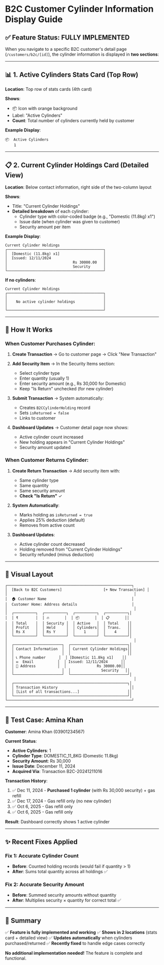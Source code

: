 # B2C Customer Cylinder Information Display Guide

## ✅ Feature Status: **FULLY IMPLEMENTED**

When you navigate to a specific B2C customer's detail page (`/customers/b2c/[id]`), the cylinder information is displayed in **two sections**:

---

## 📊 1. Active Cylinders Stats Card (Top Row)

**Location**: Top row of stats cards (4th card)

**Shows**:
- 📦 Icon with orange background
- Label: "Active Cylinders"
- **Count**: Total number of cylinders currently held by customer

**Example Display**:
```
📦  Active Cylinders
    1
```

---

## 📋 2. Current Cylinder Holdings Card (Detailed View)

**Location**: Below contact information, right side of the two-column layout

**Shows**:
- Title: "Current Cylinder Holdings"
- **Detailed breakdown** of each cylinder:
  - Cylinder type with color-coded badge (e.g., "Domestic (11.8kg) x1")
  - Issue date (when cylinder was given to customer)
  - Security amount per item
  
**Example Display**:
```
Current Cylinder Holdings
┌────────────────────────────────────────────┐
│  [Domestic (11.8kg) x1]                    │
│  Issued: 12/11/2024                        │
│                              Rs 30000.00   │
│                              Security      │
└────────────────────────────────────────────┘
```

**If no cylinders**:
```
Current Cylinder Holdings
┌────────────────────────────────────────────┐
│                                            │
│    No active cylinder holdings             │
│                                            │
└────────────────────────────────────────────┘
```

---

## 🔄 How It Works

### When Customer Purchases Cylinder:

1. **Create Transaction** → Go to customer page → Click "New Transaction"

2. **Add Security Item** → In the Security Items section:
   - Select cylinder type
   - Enter quantity (usually 1)
   - Enter security amount (e.g., Rs 30,000 for Domestic)
   - Keep "Is Return" unchecked (for new cylinder)

3. **Submit Transaction** → System automatically:
   - Creates `B2CCylinderHolding` record
   - Sets `isReturned = false`
   - Links to customer

4. **Dashboard Updates** → Customer detail page now shows:
   - Active cylinder count increased
   - New holding appears in "Current Cylinder Holdings"
   - Security amount updated

### When Customer Returns Cylinder:

1. **Create Return Transaction** → Add security item with:
   - Same cylinder type
   - Same quantity
   - Same security amount
   - **Check "Is Return"** ✓

2. **System Automatically**:
   - Marks holding as `isReturned = true`
   - Applies 25% deduction (default)
   - Removes from active count

3. **Dashboard Updates**:
   - Active cylinder count decreased
   - Holding removed from "Current Cylinder Holdings"
   - Security refunded (minus deduction)

---

## 📸 Visual Layout

```
┌─────────────────────────────────────────────────────────┐
│  [Back to B2C Customers]                   [+ New Transaction] │
│                                                          │
│  🏠 Customer Name                                       │
│  Customer Home: Address details                         │
│                                                          │
│  ┌──────────┐  ┌──────────┐  ┌──────────┐  ┌──────────┐│
│  │ ₹        │  │ 🔥       │  │ 📦       │  │ 📋       ││
│  │ Total    │  │ Security │  │ Active   │  │ Total    ││
│  │ Profit   │  │ Held     │  │ Cylinders│  │ Trans.   ││
│  │ Rs X     │  │ Rs Y     │  │    1     │  │    4     ││
│  └──────────┘  └──────────┘  └──────────┘  └──────────┘│
│                                                          │
│  ┌──────────────────────┐  ┌──────────────────────────┐│
│  │ Contact Information  │  │ Current Cylinder Holdings││
│  │                      │  │                          ││
│  │ 📞 Phone number      │  │ [Domestic 11.8kg x1]    ││
│  │ ✉️  Email           │  │ Issued: 12/11/2024      ││
│  │ 📍 Address          │  │              Rs 30000.00││
│  │                      │  │              Security   ││
│  └──────────────────────┘  └──────────────────────────┘│
│                                                          │
│  ┌────────────────────────────────────────────────────┐│
│  │ Transaction History                                 ││
│  │ [List of all transactions...]                      ││
│  └────────────────────────────────────────────────────┘│
└─────────────────────────────────────────────────────────┘
```

---

## 🎯 Test Case: Amina Khan

**Customer**: Amina Khan (03901234567)

**Current Status**:
- **Active Cylinders**: 1
- **Cylinder Type**: DOMESTIC_11_8KG (Domestic 11.8kg)
- **Security Amount**: Rs 30,000
- **Issue Date**: December 11, 2024
- **Acquired Via**: Transaction B2C-20241211016

**Transaction History**:
1. ✅ Dec 11, 2024 - **Purchased 1 cylinder** (with Rs 30,000 security) + gas refill
2. ✅ Dec 17, 2024 - Gas refill only (no new cylinder)
3. ✅ Oct 6, 2025 - Gas refill only
4. ✅ Oct 6, 2025 - Gas refill only

**Result**: Dashboard correctly shows 1 active cylinder

---

## ✨ Recent Fixes Applied

### Fix 1: Accurate Cylinder Count
- **Before**: Counted holding records (would fail if quantity > 1)
- **After**: Sums total quantity across all holdings ✅

### Fix 2: Accurate Security Amount
- **Before**: Summed security amounts without quantity
- **After**: Multiplies security × quantity for correct total ✅

---

## 📝 Summary

✅ **Feature is fully implemented and working**
✅ **Shows in 2 locations** (stats card + detailed view)
✅ **Updates automatically** when cylinders purchased/returned
✅ **Recently fixed** to handle edge cases correctly

**No additional implementation needed!** The feature is complete and functional.


